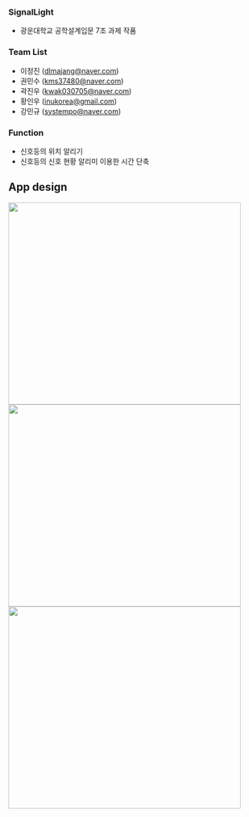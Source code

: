 ### SignalLight
- 광운대학교 공학설계입문 7조 과제 작품

### Team List
- 이정진 (dlmajang@naver.com)
- 권민수 (kms37480@naver.com)
- 곽진우 (kwak030705@naver.com)
- 황인우 (inukorea@gmail.com)
- 강민규 (systempo@naver.com)

### Function
- 신호등의 위치 알리기
- 신호등의 신호 현황 알리미 이용한 시간 단축

## App design
<div>
<img width = "461" height = "400" src="https://user-images.githubusercontent.com/65146431/162872493-b3b800e3-0e23-429f-98ea-44b5412073b9.jpeg"/>
<img width = "461" height = "400" src="https://user-images.githubusercontent.com/65146431/162872516-6a176c96-67b2-4e57-ad77-13f8fd1e26a1.jpeg"/>
<img width = "461" height = "400" src="https://user-images.githubusercontent.com/65146431/162872522-0cb0b76c-f435-4fb0-b01a-2f365f006eaf.jpeg"/>
</div>
